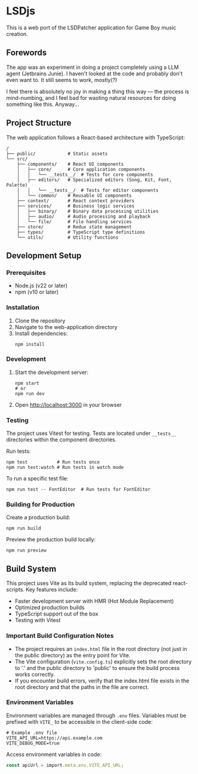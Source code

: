 # LSDjs

This is a web port of the LSDPatcher application for Game Boy music creation.

## Forewords
The app was an experiment in doing a project completely using a LLM agent (Jetbrains Junie).
I haven't looked at the code and probably don't even want to. It still seems to work, mostly(?)

I feel there is absolutely no joy in making a thing this way — the process is mind-numbing, and I feel bad for wasting 
natural resources for doing something like this. Anyway...  

## Project Structure

The web application follows a React-based architecture with TypeScript:

```
/
├── public/            # Static assets
└── src/
    ├── components/    # React UI components
    │   ├── core/      # Core application components
    │   │   └── __tests__/  # Tests for core components
    │   ├── editors/   # Specialized editors (Song, Kit, Font, Palette)
    │   │   └── __tests__/  # Tests for editor components
    │   └── common/    # Reusable UI components
    ├── context/       # React context providers
    ├── services/      # Business logic services
    │   ├── binary/    # Binary data processing utilities
    │   ├── audio/     # Audio processing and playback
    │   └── file/      # File handling services
    ├── store/         # Redux state management
    ├── types/         # TypeScript type definitions
    └── utils/         # Utility functions
```

## Development Setup

### Prerequisites

- Node.js (v22 or later)
- npm (v10 or later)

### Installation

1. Clone the repository
2. Navigate to the web-application directory
3. Install dependencies:
   ```
   npm install
   ```

### Development

1. Start the development server:
   ```
   npm start
   # or
   npm run dev
   ```
2. Open [http://localhost:3000](http://localhost:3000) in your browser

### Testing

The project uses Vitest for testing. Tests are located under `__tests__` directories within the component directories.

Run tests:
```
npm test           # Run tests once
npm run test:watch # Run tests in watch mode
```

To run a specific test file:
```
npm run test -- FontEditor  # Run tests for FontEditor
```

### Building for Production

Create a production build:
```
npm run build
```

Preview the production build locally:
```
npm run preview
```

## Build System

This project uses Vite as its build system, replacing the deprecated react-scripts. Key features include:

- Faster development server with HMR (Hot Module Replacement)
- Optimized production builds
- TypeScript support out of the box
- Testing with Vitest

### Important Build Configuration Notes

- The project requires an `index.html` file in the root directory (not just in the public directory) as the entry point for Vite.
- The Vite configuration (`vite.config.ts`) explicitly sets the root directory to '.' and the public directory to 'public' to ensure the build process works correctly.
- If you encounter build errors, verify that the index.html file exists in the root directory and that the paths in the file are correct.

### Environment Variables

Environment variables are managed through `.env` files. Variables must be prefixed with `VITE_` to be accessible in the client-side code:

```
# Example .env file
VITE_API_URL=https://api.example.com
VITE_DEBUG_MODE=true
```

Access environment variables in code:
```typescript
const apiUrl = import.meta.env.VITE_API_URL;
```
